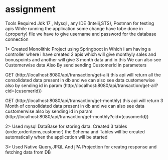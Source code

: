 # assignment

Tools Required 
Jdk 17 , Mysql , any IDE (Inteiij,STS), Postman for testing apis
While running the application some change have tobe done in (.property) file we have to give username and password for the database connection


1> Created Monolithic Project using Springboot in Which i am having a controller where i have created 2 apis which will give monthyly sales and bonuspoints and another will give 3 month data and in this We can also see Customerwise data Also By send sending CustomerId in parameters  

GET (http://localhost:8080/api/transaction/get-all) this api will return all the consolidated data present in db and we can also see data customerwise also by sending id in param (http://localhost:8080/api/transaction/get-all?cid={cusomerId})

GET (http://localhost:8080/api/transaction/get-monthly) this api will return 3 Month of consolidated data present in db and we can also see data customerwise also by sending id in param (http://localhost:8080/api/transaction/get-monthly?cid={cusomerId})

2> Used mysql DataBase for storing data. Created 3 tables (order,orderitems,customer) the Schema and Tables will be created automatically  when the application will be started

3> Used Native Query,JPQL And jPA Projection for creatng response and fetching data from DB
